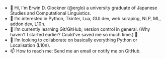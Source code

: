 - 👋 Hi, I'm Erwin D. Glockner (@erglo) a university graduate of Japanese Studies and Computational Linguistics.
- 👀 I’m interested in Python, Tkinter, Lua, GUI dev, web scraping, NLP, ML, addon dev, L10n.
- 🌱 I’m currently learning Git/GitHub, version control in general. (Why haven't I started earlier? Could've saved me so much time.) :bento:
- 💞️ I’m looking to collaborate on basically everything Python or Localisation (L10n).
- 📫 How to reach me: Send me an email or notify me on GitHub.

<!---
erglo/erglo is a ✨ special ✨ repository because its `README.md` (this file) appears on your GitHub profile.
You can click the Preview link to take a look at your changes.
--->
